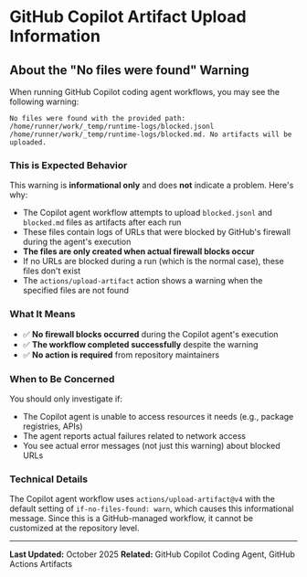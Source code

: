# GitHub Copilot Artifact Upload Information

## About the "No files were found" Warning

When running GitHub Copilot coding agent workflows, you may see the following warning:

```
No files were found with the provided path: /home/runner/work/_temp/runtime-logs/blocked.jsonl
/home/runner/work/_temp/runtime-logs/blocked.md. No artifacts will be uploaded.
```

### This is Expected Behavior

This warning is **informational only** and does **not** indicate a problem. Here's why:

- The Copilot agent workflow attempts to upload `blocked.jsonl` and `blocked.md` files as artifacts after each run
- These files contain logs of URLs that were blocked by GitHub's firewall during the agent's execution
- **The files are only created when actual firewall blocks occur**
- If no URLs are blocked during a run (which is the normal case), these files don't exist
- The `actions/upload-artifact` action shows a warning when the specified files are not found

### What It Means

- ✅ **No firewall blocks occurred** during the Copilot agent's execution
- ✅ **The workflow completed successfully** despite the warning
- ✅ **No action is required** from repository maintainers

### When to Be Concerned

You should only investigate if:
- The Copilot agent is unable to access resources it needs (e.g., package registries, APIs)
- The agent reports actual failures related to network access
- You see actual error messages (not just this warning) about blocked URLs

### Technical Details

The Copilot agent workflow uses `actions/upload-artifact@v4` with the default setting of `if-no-files-found: warn`, which causes this informational message. Since this is a GitHub-managed workflow, it cannot be customized at the repository level.

---

**Last Updated:** October 2025
**Related:** GitHub Copilot Coding Agent, GitHub Actions Artifacts
